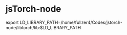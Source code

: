 <h1>jsTorch-node</h1>

<div>

</div>

export LD_LIBRARY_PATH=/home/fullzer4/Codes/jstorch-node/libtorch/lib:$LD_LIBRARY_PATH